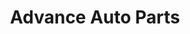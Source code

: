 ---
title: "Advance Auto Parts"
url: /charlotte/advance-auto-parts-north-sharon-amity-road/
shop: Autoteile
---